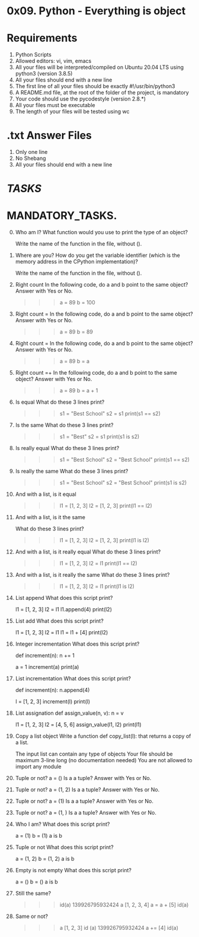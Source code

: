 # 0x09. Python - Everything is object

# Requirements
1. Python Scripts
2. Allowed editors: vi, vim, emacs
3. All your files will be interpreted/compiled on Ubuntu 20.04 LTS using python3 (version 3.8.5)
4. All your files should end with a new line
5. The first line of all your files should be exactly #!/usr/bin/python3
6. A README.md file, at the root of the folder of the project, is mandatory
7. Your code should use the pycodestyle (version 2.8.*)
8. All your files must be executable
9. The length of your files will be tested using wc
# .txt Answer Files
1. Only one line
2. No Shebang
3. All your files should end with a new line



# ***TASKS***
# MANDATORY_TASKS.

0. Who am I?
	What function would you use to print the type of an object?

	Write the name of the function in the file, without ().

1. Where are you?
	How do you get the variable identifier (which is the memory address in the CPython implementation)?

	Write the name of the function in the file, without ().

2. Right count
	In the following code, do a and b point to the same object? Answer with Yes or No.

	>>> a = 89
	>>> b = 100

3. Right count =
	In the following code, do a and b point to the same object? Answer with Yes or No.

	>>> a = 89
	>>> b = 89

4. Right count =
	In the following code, do a and b point to the same object? Answer with Yes or No.

	>>> a = 89
	>>> b = a

5. Right count =+
	In the following code, do a and b point to the same object? Answer with Yes or No.

	>>> a = 89
	>>> b = a + 1

6. Is equal
	What do these 3 lines print?

	>>> s1 = "Best School"
	>>> s2 = s1
	>>> print(s1 == s2)

7. Is the same
	What do these 3 lines print?

	>>> s1 = "Best"
	>>> s2 = s1
	>>> print(s1 is s2)

8. Is really equal
	What do these 3 lines print?

	>>> s1 = "Best School"
	>>> s2 = "Best School"
	>>> print(s1 == s2)

9. Is really the same
	What do these 3 lines print?

	>>> s1 = "Best School"
	>>> s2 = "Best School"
	>>> print(s1 is s2)

10. And with a list, is it equal
	>>> l1 = [1, 2, 3]
	>>> l2 = [1, 2, 3] 
	>>> print(l1 == l2)

11. And with a list, is it the same

	What do these 3 lines print?

	>>> l1 = [1, 2, 3]
	>>> l2 = [1, 2, 3] 
	>>> print(l1 is l2)

12. And with a list, is it really equal
	What do these 3 lines print?

	>>> l1 = [1, 2, 3]
	>>> l2 = l1
	>>> print(l1 == l2)

13. And with a list, is it really the same
	What do these 3 lines print?

	>>> l1 = [1, 2, 3]
	>>> l2 = l1
	>>> print(l1 is l2)

14. List append
	What does this script print?

	l1 = [1, 2, 3]
	l2 = l1
	l1.append(4)
	print(l2)

15. List add
	What does this script print?

	l1 = [1, 2, 3]
	l2 = l1
	l1 = l1 + [4]
	print(l2)

16. Integer incrementation
	What does this script print?

	def increment(n):
	    n += 1

	a = 1
	increment(a)
	print(a)

17. List incrementation
	What does this script print?

	def increment(n):
	    n.append(4)

	l = [1, 2, 3]
	increment(l)
	print(l)

18. List assignation
	def assign_value(n, v):
	    n = v

	l1 = [1, 2, 3]
	l2 = [4, 5, 6]
	assign_value(l1, l2)
	print(l1)

19. Copy a list object
     Write a function def copy_list(l): that returns a copy of a list.

	The input list can contain any type of objects
	Your file should be maximum 3-line long (no documentation needed)
	You are not allowed to import any module

20. Tuple or not?
	a = ()
	Is a a tuple? Answer with Yes or No.

21. Tuple or not?
	a = (1, 2)
	Is a a tuple? Answer with Yes or No.

22. Tuple or not?
	a = (1)
	Is a a tuple? Answer with Yes or No.

23. Tuple or not?
	a = (1, )
	Is a a tuple? Answer with Yes or No.

24. Who I am?
	What does this script print?

	a = (1)
	b = (1)
	a is b

25. Tuple or not
	What does this script print?

	a = (1, 2)
	b = (1, 2)
	a is b

26. Empty is not empty
	What does this script print?

	a = ()
	b = ()
	a is b

27. Still the same?
	>>> id(a)
	139926795932424
	>>> a
	[1, 2, 3, 4]
	>>> a = a + [5]
	>>> id(a)

28. Same or not?
	>>> a
	[1, 2, 3]
	>>> id (a)
	139926795932424
	>>> a += [4]
	>>> id(a)
